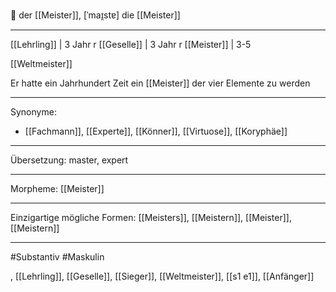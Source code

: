 🔵 der [[Meister]], [ˈmaɪ̯stɐ]
die [[Meister]]

---
[[Lehrling]] | 3 Jahr
r [[Geselle]] | 3 Jahr
r [[Meister]] | 3-5

[[Weltmeister]]

Er hatte ein Jahrhundert Zeit ein [[Meister]] der vier Elemente zu werden

---
Synonyme:
- [[Fachmann]], [[Experte]], [[Könner]], [[Virtuose]], [[Koryphäe]]

---
Übersetzung: master, expert

---
Morpheme:
[[Meister]]

---
Einzigartige mögliche Formen: [[Meisters]], [[Meistern]], [[Meister]], [[Meistern]]

---
#Substantiv #Maskulin

, [[Lehrling]], [[Geselle]], [[Sieger]], [[Weltmeister]], [[s1 e1]], [[Anfänger]]